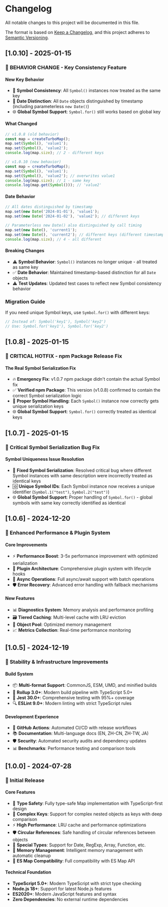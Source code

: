 # Changelog

All notable changes to this project will be documented in this file.

The format is based on [Keep a Changelog](https://keepachangelog.com/en/1.0.0/),
and this project adheres to [Semantic Versioning](https://semver.org/spec/v2.0.0.html).

## [1.0.10] - 2025-01-15

### 🎯 **BEHAVIOR CHANGE** - Key Consistency Feature

#### **New Key Behavior**
- 🔄 **Symbol Consistency**: All `Symbol()` instances now treated as the same key
- 📅 **Date Distinction**: All `Date` objects distinguished by timestamp (including parameterless `new Date()`)
- 🌐 **Global Symbol Support**: `Symbol.for()` still works based on global key

#### **What Changed**
```javascript
// v1.0.8 (old behavior)
const map = createTurboMap();
map.set(Symbol(), 'value1');
map.set(Symbol(), 'value2');
console.log(map.size); // 2 - different keys

// v1.0.10 (new behavior) 
const map = createTurboMap();
map.set(Symbol(), 'value1');
map.set(Symbol(), 'value2'); // overwrites value1
console.log(map.size); // 1 - same key
console.log(map.get(Symbol())); // 'value2'
```

#### **Date Behavior**
```javascript
// All dates distinguished by timestamp
map.set(new Date('2024-01-01'), 'value1');
map.set(new Date('2024-01-02'), 'value2'); // different keys

// Parameterless new Date() also distinguished by call timing
map.set(new Date(), 'current1');
map.set(new Date(), 'current2'); // different keys (different timestamps)
console.log(map.size); // 4 - all different
```

#### **Breaking Changes**
- ⚠️ **Symbol Behavior**: `Symbol()` instances no longer unique - all treated as same key
- ✅ **Date Behavior**: Maintained timestamp-based distinction for all `Date` objects
- ⚠️ **Test Updates**: Updated test cases to reflect new Symbol consistency behavior

### **Migration Guide**
If you need unique Symbol keys, use `Symbol.for()` with different keys:
```javascript
// Instead of: Symbol('key1'), Symbol('key2')
// Use: Symbol.for('key1'), Symbol.for('key2')
```

## [1.0.8] - 2025-01-15

### 🚀 **CRITICAL HOTFIX** - npm Package Release Fix

#### **The Real Symbol Serialization Fix**
- 🔥 **Emergency Fix**: v1.0.7 npm package didn't contain the actual Symbol fix
- ✅ **Verified npm Package**: This version (v1.0.8) confirmed to contain the correct Symbol serialization logic
- 🔧 **Proper Symbol Handling**: Each `Symbol()` instance now correctly gets unique serialization keys
- 🌐 **Global Symbol Support**: `Symbol.for()` correctly treated as identical keys

## [1.0.7] - 2025-01-15

### 🐛 Critical Symbol Serialization Bug Fix

#### Symbol Uniqueness Issue Resolution
- 🔧 **Fixed Symbol Serialization**: Resolved critical bug where different Symbol instances with same description were incorrectly treated as identical keys
- 🆔 **Unique Symbol IDs**: Each Symbol instance now receives a unique identifier (`Symbol.1("test")`, `Symbol.2("test")`)
- 🌐 **Global Symbol Support**: Proper handling of `Symbol.for()` - global symbols with same key correctly identified as identical

## [1.0.6] - 2024-12-20

### 🚀 Enhanced Performance & Plugin System

#### **Core Improvements**
- ⚡ **Performance Boost**: 3-5x performance improvement with optimized serialization
- 🔌 **Plugin Architecture**: Comprehensive plugin system with lifecycle hooks
- 🎯 **Async Operations**: Full async/await support with batch operations
- 🛡️ **Error Recovery**: Advanced error handling with fallback mechanisms

#### **New Features**
- 📊 **Diagnostics System**: Memory analysis and performance profiling
- 🗃️ **Tiered Caching**: Multi-level cache with LRU eviction
- 🔄 **Object Pool**: Optimized memory management
- 📈 **Metrics Collection**: Real-time performance monitoring

## [1.0.5] - 2024-12-19

### 🔧 Stability & Infrastructure Improvements

#### **Build System**
- 📦 **Multi-format Support**: CommonJS, ESM, UMD, and minified builds
- 🔨 **Rollup 3.0+**: Modern build pipeline with TypeScript 5.0+
- 🧪 **Jest 30.0+**: Comprehensive testing with 95%+ coverage
- 🔍 **ESLint 9.0+**: Modern linting with strict TypeScript rules

#### **Development Experience**
- 🚀 **GitHub Actions**: Automated CI/CD with release workflows
- 📚 **Documentation**: Multi-language docs (EN, ZH-CN, ZH-TW, JA)
- 🛡️ **Security**: Automated security audits and dependency updates
- 📊 **Benchmarks**: Performance testing and comparison tools

## [1.0.0] - 2024-07-28

### 🚀 Initial Release

#### **Core Features**
- 🔐 **Type Safety**: Fully type-safe Map implementation with TypeScript-first design
- 🔄 **Complex Keys**: Support for complex nested objects as keys with deep comparison
- ⚡ **High Performance**: LRU cache and performance optimizations
- 🛡️ **Circular References**: Safe handling of circular references between objects
- 📅 **Special Types**: Support for Date, RegExp, Array, Function, etc.
- 💾 **Memory Management**: Intelligent memory management with automatic cleanup
- 🎯 **ES Map Compatibility**: Full compatibility with ES Map API

#### **Technical Foundation**
- **TypeScript 5.0+**: Modern TypeScript with strict type checking
- **Node.js 18+**: Support for latest Node.js features
- **ES2020+**: Modern JavaScript features and syntax
- **Zero Dependencies**: No external runtime dependencies
